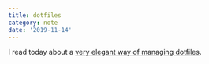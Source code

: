 ```yaml
---
title: dotfiles
category: note
date: '2019-11-14'
---
```


I read today about a [very elegant way of managing dotfiles](https://news.ycombinator.com/item?id=11071754).
